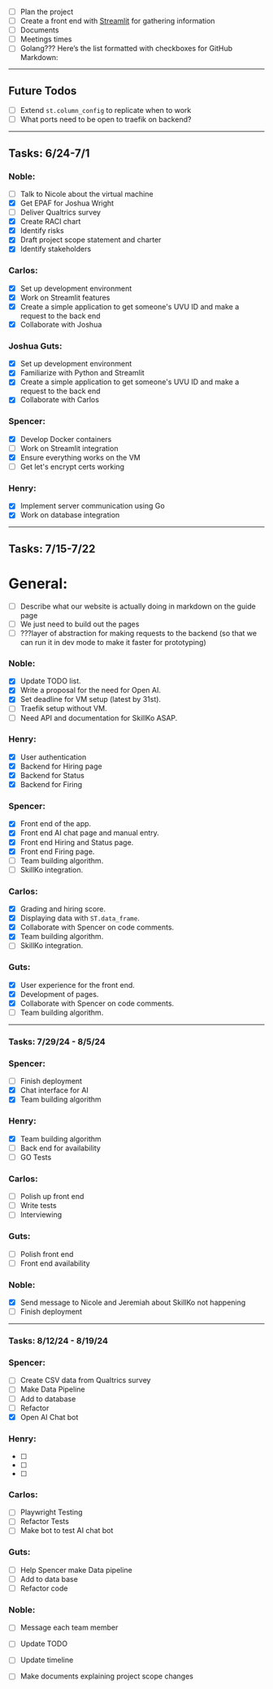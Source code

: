 - [ ] Plan the project
- [ ] Create a front end with [Streamlit](https://streamlit.io/) for gathering information
- [ ] Documents
- [ ] Meetings times
- [ ] Golang???
Here’s the list formatted with checkboxes for GitHub Markdown:

---

## Future Todos

- [ ] Extend `st.column_config` to replicate when to work
- [ ] What ports need to be open to traefik on backend?

---

## Tasks: 6/24-7/1

### Noble:
- [ ] Talk to Nicole about the virtual machine
- [x] Get EPAF for Joshua Wright
- [ ] Deliver Qualtrics survey
- [x] Create RACI chart
- [x] Identify risks
- [x] Draft project scope statement and charter
- [x] Identify stakeholders

### Carlos:
- [x] Set up development environment
- [x] Work on Streamlit features
- [x] Create a simple application to get someone's UVU ID and make a request to the back end
- [x] Collaborate with Joshua

### Joshua Guts:
- [x] Set up development environment
- [x] Familiarize with Python and Streamlit
- [x] Create a simple application to get someone's UVU ID and make a request to the back end
- [x] Collaborate with Carlos

### Spencer:
- [x] Develop Docker containers
- [ ] Work on Streamlit integration
- [x] Ensure everything works on the VM
- [ ] Get let's encrypt certs working

### Henry:
- [x] Implement server communication using Go
- [x] Work on database integration

---
## Tasks: 7/15-7/22 
# General:

- [ ]  Describe what our website is actually doing in markdown on the guide page
- [ ]  We just need to build out the pages
- [ ]  ???layer of abstraction for making requests to the backend (so that we can run it in dev mode to make it faster for prototyping)

### Noble:
- [x]  Update TODO list.
- [x]  Write a proposal for the need for Open AI.
- [x]  Set deadline for VM setup (latest by 31st).
- [ ]  Traefik setup without VM.
- [ ]  Need API and documentation for SkillKo ASAP.

### Henry:
- [x]  User authentication 
- [x]  Backend for Hiring page 
- [x]  Backend for Status 
- [x]  Backend for Firing 

### Spencer:
- [x]  Front end of the app.
- [x]  Front end AI chat page and manual entry.
- [x]  Front end Hiring and Status page.
- [x]  Front end Firing page.
- [ ]  Team building algorithm.
- [ ]  SkillKo integration.

### Carlos:
- [x]  Grading and hiring score.
- [x]  Displaying data with `ST.data_frame`.
- [x]  Collaborate with Spencer on code comments.
- [x]  Team building algorithm.
- [ ]  SkillKo integration.

### Guts:
- [x]  User experience for the front end.
- [x]  Development of pages.
- [x]  Collaborate with Spencer on code comments.
- [ ]  Team building algorithm.

---
### Tasks: 7/29/24 - 8/5/24

### Spencer:
  - [ ] Finish deployment
  - [x] Chat interface for AI
  - [x] Team building algorithm

### Henry:
  - [x] Team building algorithm
  - [ ] Back end for availability
  - [ ] GO Tests

### Carlos:
  - [ ] Polish up front end
  - [ ] Write tests
  - [ ] Interviewing

### Guts:
  - [ ] Polish front end
  - [ ] Front end availability

### Noble:
  - [x] Send message to Nicole and Jeremiah about SkillKo not happening
  - [ ] Finish deployment
---
### Tasks: 8/12/24 - 8/19/24

### Spencer:
  - [ ] Create CSV data from Qualtrics survey
  - [ ] Make Data Pipeline
  - [ ] Add to database
  - [ ] Refactor
  - [x] Open AI Chat bot

### Henry:
  - [ ] 
  - [ ] 
  - [ ] 

### Carlos:
  - [ ] Playwright Testing
  - [ ] Refactor Tests
  - [ ] Make bot to test AI chat bot

### Guts:
  - [ ] Help Spencer make Data pipeline
  - [ ] Add to data base
  - [ ] Refactor code

### Noble:
  - [ ] Message each team member
  - [ ] Update TODO
  - [ ] Update timeline
  - [ ] Make documents explaining project scope changes 

